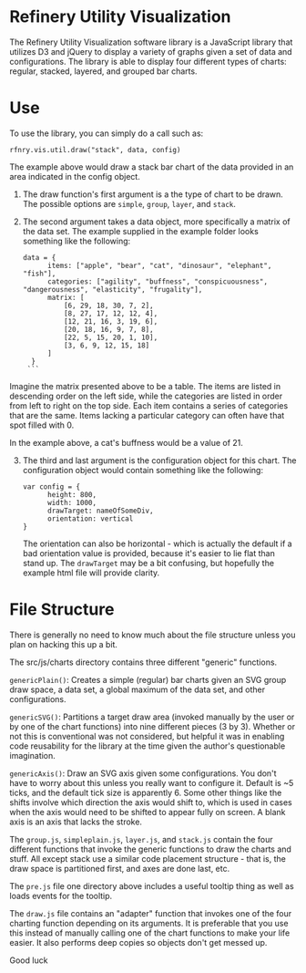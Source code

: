 Refinery Utility Visualization
==============================
The Refinery Utility Visualization software library is a JavaScript library that utilizes D3 and jQuery to display a variety of graphs given a set of data and configurations. The library is able to display four different types of charts: regular, stacked, layered, and grouped bar charts.


Use
===
To use the library, you can simply do a call such as:

```rfnry.vis.util.draw("stack", data, config)```

The example above would draw a stack bar chart of the data provided in an area indicated in the config object.

1. The draw function's first argument is a the type of chart to be drawn. The possible options are ```simple```, ```group```, ```layer```, and ```stack```.

2. The second argument takes a data object, more specifically a matrix of the data set. The example supplied in the example folder looks something like the following:

      ```
      data = {
            items: ["apple", "bear", "cat", "dinosaur", "elephant", "fish"],
            categories: ["agility", "buffness", "conspicuousness", "dangerousness", "elasticity", "frugality"],
            matrix: [
                [6, 29, 18, 30, 7, 2],
                [8, 27, 17, 12, 12, 4],
                [12, 21, 16, 3, 19, 6],
                [20, 18, 16, 9, 7, 8],
                [22, 5, 15, 20, 1, 10],
                [3, 6, 9, 12, 15, 18]
            ]
        }
       ```
  Imagine the matrix presented above to be a table. The items are listed in descending order on the left side, while the categories are listed in order from left to right on the top side. Each item contains a series of categories that are the same. Items lacking a particular category can often have that spot filled with 0.
  
  In the example above, a cat's buffness would be a value of 21.
  
3. The third and last argument is the configuration object for this chart. The configuration object would contain something like the following:

      ```
      var config = {
            height: 800,
            width: 1000,
            drawTarget: nameOfSomeDiv,
            orientation: vertical
      }
      ```
      
      The orientation can also be horizontal - which is actually the default if a bad orientation value is provided, because it's easier to lie flat than stand up. The ```drawTarget``` may be a bit confusing, but hopefully the example html file will provide clarity.


File Structure
=================
There is generally no need to know much about the file structure unless you plan on hacking this up a bit.

The src/js/charts directory contains three different "generic" functions.

```genericPlain()```: Creates a simple (regular) bar charts given an SVG group draw space, a data set, a global maximum of the data set, and other configurations. 

```genericSVG()```: Partitions a target draw area (invoked manually by the user or by one of the chart functions) into nine different pieces (3 by 3). Whether or not this is conventional was not considered, but helpful it was in enabling code reusability for the library at the time given the author's questionable imagination.

```genericAxis()```: Draw an SVG axis given some configurations. You don't have to worry about this unless you really want to configure it. Default is ~5 ticks, and the default tick size is apparently 6. Some other things like the shifts involve which direction the axis would shift to, which is used in cases when the axis would need to be shifted to appear fully on screen. A blank axis is an axis that lacks the stroke.

The ```group.js```, ```simpleplain.js```, ```layer.js```, and ```stack.js``` contain the four different functions that invoke the generic functions to draw the charts and stuff. All except stack use a similar code placement structure - that is, the draw space is partitioned first, and axes are done last, etc.

The ```pre.js``` file one directory above includes a useful tooltip thing as well as loads events for the tooltip.

The ```draw.js``` file contains an "adapter" function that invokes one of the four charting function depending on its arguments. It is preferable that you use this instead of manually calling one of the chart functions to make your life easier. It also performs deep copies so objects don't get messed up.


Good luck
